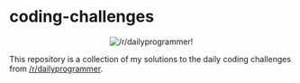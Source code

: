 # coding-challenges

<p align="center">
  <img src="https://d.thumbs.redditmedia.com/mASxBAsOsW90oWe-.png" alt="/r/dailyprogrammer!"/>
</p>

This repository is a collection of my solutions to the daily coding challenges from [/r/dailyprogrammer](https://www.reddit.com/r/dailyprogrammer/).
